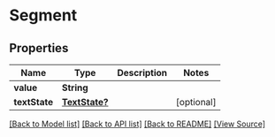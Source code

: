# Segment


## Properties
Name | Type | Description | Notes
------------ | ------------- | ------------- | -------------
**value** | **String** |  | 
**textState** | [**TextState?**](TextState.md) |  | [optional]

[[Back to Model list]](../README.md#documentation-for-models) [[Back to API list]](../README.md#documentation-for-api-endpoints) [[Back to README]](../README.md) [[View Source]](../AsposePdfCloud/Models/Segment.ts)

